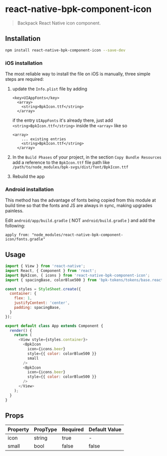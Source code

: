 # react-native-bpk-component-icon

> Backpack React Native icon component.

## Installation

```sh
npm install react-native-bpk-component-icon --save-dev
```

### iOS installation

The most reliable way to install the file on iOS is manually, three simple steps are required:
1. update the `Info.plist` file by adding
    ```
    <key>UIAppFonts</key>
      <array>
        <string>BpkIcon.ttf</string>
      </array>
    ```
    if the entry `UIAppFonts` it's already there, just add `<string>BpkIcon.ttf</string>` inside the `<array>` like so
    ```
    <array>
        ... existing entries
        <string>BpkIcon.ttf</string>
      </array>
    ```
2. In the `Build Phases` of your project, in the section `Copy Bundle Resources` add a reference to the `BpkIcon.ttf` file path like `/path/to/node_modules/bpk-svgs/dist/font/BpkIcon.ttf`

3. Rebuild the app

### Android installation

This method has the advantage of fonts being copied from this module at build time so that the fonts and JS are always in sync, making upgrades painless.

Edit `android/app/build.gradle` ( NOT `android/build.gradle` ) and add the following:

```
apply from: "node_modules/react-native-bpk-component-icon/fonts.gradle"
```

## Usage

```js
import { View } from 'react-native';
import React, { Component } from 'react';
import BpkIcon, { icons } from 'react-native-bpk-component-icon';
import { spacingBase, colorBlue500 } from 'bpk-tokens/tokens/base.react.native';

const styles = StyleSheet.create({
  container: {
    flex: 1,
    justifyContent: 'center',
    padding: spacingBase,
  }
});

export default class App extends Component {
  render() {
    return (
      <View style={styles.container}>
        <BpkIcon
          icon={icons.beer}
          style={{ color: colorBlue500 }}
          small
        />
        <BpkIcon
          icon={icons.beer}
          style={{ color: colorBlue500 }}
        />
      </View>
    );
  }
}
```

## Props

| Property  | PropType  | Required | Default Value |
| --------- | --------- | -------- | ------------- |
| icon      | string    | true     | -             |
| small     | bool      | false    | false         |
